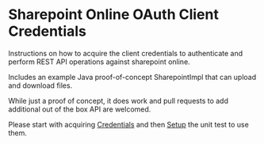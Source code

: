 # Sharepoint Online OAuth Client Credentials

Instructions on how to acquire the client credentials to authenticate and perform REST API operations
against sharepoint online.

Includes an example Java proof-of-concept SharepointImpl that can upload and download files.

While just a proof of concept, it does work and pull requests to add additional out of the box API are welcomed.

Please start with acquiring [Credentials](docs/Credentials.md) and then [Setup](docs/Setup.md) the unit test to use them.
